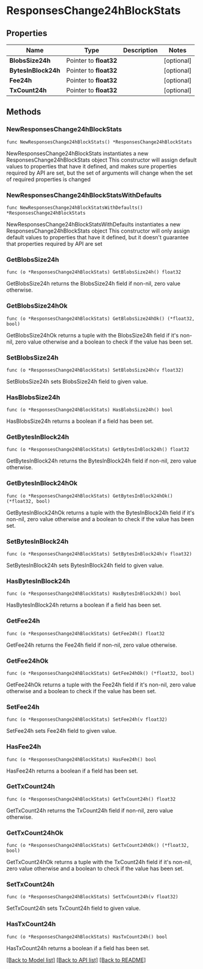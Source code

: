 # ResponsesChange24hBlockStats

## Properties

Name | Type | Description | Notes
------------ | ------------- | ------------- | -------------
**BlobsSize24h** | Pointer to **float32** |  | [optional] 
**BytesInBlock24h** | Pointer to **float32** |  | [optional] 
**Fee24h** | Pointer to **float32** |  | [optional] 
**TxCount24h** | Pointer to **float32** |  | [optional] 

## Methods

### NewResponsesChange24hBlockStats

`func NewResponsesChange24hBlockStats() *ResponsesChange24hBlockStats`

NewResponsesChange24hBlockStats instantiates a new ResponsesChange24hBlockStats object
This constructor will assign default values to properties that have it defined,
and makes sure properties required by API are set, but the set of arguments
will change when the set of required properties is changed

### NewResponsesChange24hBlockStatsWithDefaults

`func NewResponsesChange24hBlockStatsWithDefaults() *ResponsesChange24hBlockStats`

NewResponsesChange24hBlockStatsWithDefaults instantiates a new ResponsesChange24hBlockStats object
This constructor will only assign default values to properties that have it defined,
but it doesn't guarantee that properties required by API are set

### GetBlobsSize24h

`func (o *ResponsesChange24hBlockStats) GetBlobsSize24h() float32`

GetBlobsSize24h returns the BlobsSize24h field if non-nil, zero value otherwise.

### GetBlobsSize24hOk

`func (o *ResponsesChange24hBlockStats) GetBlobsSize24hOk() (*float32, bool)`

GetBlobsSize24hOk returns a tuple with the BlobsSize24h field if it's non-nil, zero value otherwise
and a boolean to check if the value has been set.

### SetBlobsSize24h

`func (o *ResponsesChange24hBlockStats) SetBlobsSize24h(v float32)`

SetBlobsSize24h sets BlobsSize24h field to given value.

### HasBlobsSize24h

`func (o *ResponsesChange24hBlockStats) HasBlobsSize24h() bool`

HasBlobsSize24h returns a boolean if a field has been set.

### GetBytesInBlock24h

`func (o *ResponsesChange24hBlockStats) GetBytesInBlock24h() float32`

GetBytesInBlock24h returns the BytesInBlock24h field if non-nil, zero value otherwise.

### GetBytesInBlock24hOk

`func (o *ResponsesChange24hBlockStats) GetBytesInBlock24hOk() (*float32, bool)`

GetBytesInBlock24hOk returns a tuple with the BytesInBlock24h field if it's non-nil, zero value otherwise
and a boolean to check if the value has been set.

### SetBytesInBlock24h

`func (o *ResponsesChange24hBlockStats) SetBytesInBlock24h(v float32)`

SetBytesInBlock24h sets BytesInBlock24h field to given value.

### HasBytesInBlock24h

`func (o *ResponsesChange24hBlockStats) HasBytesInBlock24h() bool`

HasBytesInBlock24h returns a boolean if a field has been set.

### GetFee24h

`func (o *ResponsesChange24hBlockStats) GetFee24h() float32`

GetFee24h returns the Fee24h field if non-nil, zero value otherwise.

### GetFee24hOk

`func (o *ResponsesChange24hBlockStats) GetFee24hOk() (*float32, bool)`

GetFee24hOk returns a tuple with the Fee24h field if it's non-nil, zero value otherwise
and a boolean to check if the value has been set.

### SetFee24h

`func (o *ResponsesChange24hBlockStats) SetFee24h(v float32)`

SetFee24h sets Fee24h field to given value.

### HasFee24h

`func (o *ResponsesChange24hBlockStats) HasFee24h() bool`

HasFee24h returns a boolean if a field has been set.

### GetTxCount24h

`func (o *ResponsesChange24hBlockStats) GetTxCount24h() float32`

GetTxCount24h returns the TxCount24h field if non-nil, zero value otherwise.

### GetTxCount24hOk

`func (o *ResponsesChange24hBlockStats) GetTxCount24hOk() (*float32, bool)`

GetTxCount24hOk returns a tuple with the TxCount24h field if it's non-nil, zero value otherwise
and a boolean to check if the value has been set.

### SetTxCount24h

`func (o *ResponsesChange24hBlockStats) SetTxCount24h(v float32)`

SetTxCount24h sets TxCount24h field to given value.

### HasTxCount24h

`func (o *ResponsesChange24hBlockStats) HasTxCount24h() bool`

HasTxCount24h returns a boolean if a field has been set.


[[Back to Model list]](../README.md#documentation-for-models) [[Back to API list]](../README.md#documentation-for-api-endpoints) [[Back to README]](../README.md)


